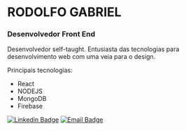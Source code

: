 # RODOLFO GABRIEL

### Desenvolvedor Front End

Desenvolvedor self-taught. Entusiasta das tecnologias para desenvolvimento web com uma veia para o design.

Principais tecnologias:
- React
- NODEJS
- MongoDB
- Firebase

[![Linkedin Badge](https://img.shields.io/badge/-Rodolfo%20Gabriel-6633cc?style=flat-square&logo=Linkedin&logoColor=white&link=https://www.linkedin.com/in/rodolfo-gabriel/)](https://www.linkedin.com/in/rodolfo-gabriel/) 
[![Email Badge](https://img.shields.io/badge/-rdlfgbrl@outlook.com-6633cc?style=flat-square&logo=Email&logoColor=white&link=mailto:rdlfgbrl@outlook.com)](mailto:rdlfgbrl@outlook.com)
